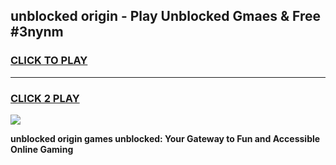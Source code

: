 
## unblocked origin - Play Unblocked Gmaes & Free #3nynm
<h3>
<a href="https://news.freeplayer.one?title=unblocked_origin&ref=24F">CLICK TO PLAY</a></h3>
<hr>

<h3>
<a href="https://news.freeplayer.one?title=unblocked_origin&ref=24F">CLICK 2 PLAY</a>
  
</h3>

<a href="https://news.freeplayer.one?title=unblocked_origin&ref=24F/"><img src="https://clearcache.store/games.png"></a>


**unblocked origin games unblocked: Your Gateway to Fun and Accessible Online Gaming**
